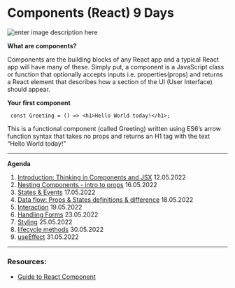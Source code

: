# Components (React) 9 Days

![enter image description here](https://maksimivanov.com/static/4342f0b06151a8f35ef66bb20f7d4afa/a9e43/react_component_structure.png)

**What are components?**

Components are the building blocks of any React app and a typical React app will have many of these. Simply put, a component is a JavaScript class or function that optionally accepts inputs i.e. properties(props) and returns a React element that describes how a section of the UI (User Interface) should appear.

**Your first component**

```JS
 const Greeting = () => <h1>Hello World today!</h1>;
```

This is a functional component (called Greeting) written using ES6’s arrow function syntax that takes no props and returns an H1 tag with the text “Hello World today!”

---

**Agenda**

1.  [Introduction: Thinking in Components and JSX](https://github.com/FbW-E10/SPA-Lessons/tree/main/5-Component/1-Introduction:%20Thinking%20in%20Components%20and%20JSX) 12.05.2022
2.  [Nesting Components - intro to props](https://github.com/FbW-E10/SPA-Lessons/tree/main/5-Component/2-Props%20%26%20Nesting%20components) 16.05.2022
3.  [States & Events](https://github.com/FbW-E10/SPA-Lessons/tree/main/5-Component/3-State%20%26%20Events) 17.05.2022
4.  [Data flow: Props & States definitions & difference](https://github.com/FbW-E10/SPA-Lessons/tree/main/5-Component/4-Data%20flow:%20Props%20%26%20States%20definitions%20%26%20difference) 18.05.2022
5.  [Interaction](https://github.com/FbW-E10/SPA-Lessons/tree/main/5-Component/5-Interaction) 19.05.2022
6.  [Handling Forms](https://github.com/FbW-E10/SPA-Lessons/tree/main/5-Component/6-Handling%20forms) 23.05.2022
7.  [Styling](https://github.com/FbW-E10/SPA-Lessons/tree/main/5-Component/7-Styling) 25.05.2022
8.  [lifecycle methods]() 30.05.2022
9.  [useEffect]() 31.05.2022

---

### Resources:

- [Guide to React Component](https://stackabuse.com/guide-to-react-component/)

